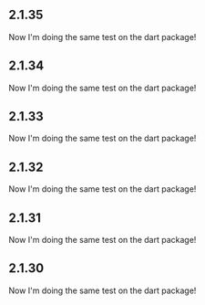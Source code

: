 
## 2.1.35

Now I'm doing the same test on the dart package!
                
## 2.1.34

Now I'm doing the same test on the dart package!
                
## 2.1.33

Now I'm doing the same test on the dart package!
                
## 2.1.32

Now I'm doing the same test on the dart package!
                
## 2.1.31

Now I'm doing the same test on the dart package!
                
## 2.1.30

Now I'm doing the same test on the dart package!
                